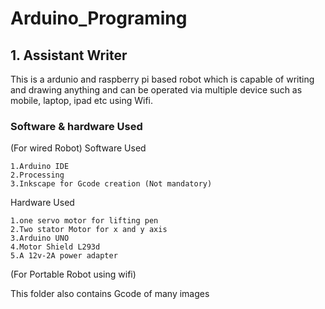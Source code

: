 # Arduino_Programing

## 1. Assistant Writer
This is a ardunio and raspberry pi based robot which is capable of writing and drawing anything and can be operated via multiple device such as mobile, laptop, ipad etc using Wifi.
### Software & hardware Used 
(For wired Robot)
Software Used
```
1.Arduino IDE
2.Processing
3.Inkscape for Gcode creation (Not mandatory)
```
Hardware Used 
```
1.one servo motor for lifting pen 
2.Two stator Motor for x and y axis 
3.Arduino UNO 
4.Motor Shield L293d
5.A 12v-2A power adapter 
```
(For Portable Robot using wifi)

This folder also contains Gcode of many images 
